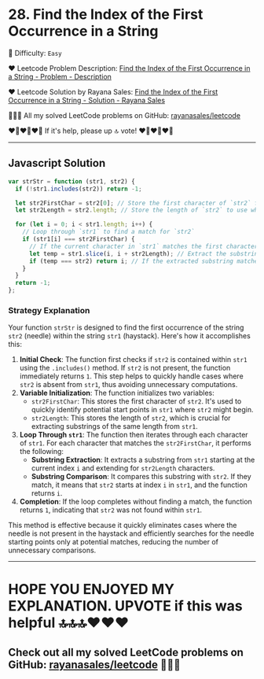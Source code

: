 # 28. Find the Index of the First Occurrence in a String

🌱 Difficulty: `Easy`

❤️ Leetcode Problem Description: [Find the Index of the First Occurrence in a String - Problem - Description](https://leetcode.com/problems/longest-common-prefix/description/)

❤️ Leetcode Solution by Rayana Sales: [Find the Index of the First Occurrence in a String - Solution - Rayana Sales](https://leetcode.com/problems/find-the-index-of-the-first-occurrence-in-a-string/solutions/5676930/runtime-40-ms-beats-95-23-javascript-solution-explanation/)

💁🏻‍♀️ All my solved LeetCode problems on GitHub: [rayanasales/leetcode](https://github.com/rayanasales/leetcode)

❤️‍🔥❤️‍🔥❤️‍🔥 If it's help, please up 🔝 vote! ❤️‍🔥❤️‍🔥❤️‍🔥

---

## Javascript Solution

```js
var strStr = function (str1, str2) {
  if (!str1.includes(str2)) return -1;

  let str2FirstChar = str2[0]; // Store the first character of `str2` for comparison
  let str2Length = str2.length; // Store the length of `str2` to use when extracting substrings from `str1`

  for (let i = 0; i < str1.length; i++) {
    // Loop through `str1` to find a match for `str2`
    if (str1[i] === str2FirstChar) {
      // If the current character in `str1` matches the first character of `str2`...
      let temp = str1.slice(i, i + str2Length); // Extract the substring of length `str2Length` starting at index `i`
      if (temp === str2) return i; // If the extracted substring matches `str2`, return the current index `i`. Otherwise, keep searching.
    }
  }
  return -1;
};
```

### Strategy Explanation

Your function `strStr` is designed to find the first occurrence of the string `str2` (needle) within the string `str1` (haystack). Here's how it accomplishes this:

1. **Initial Check**: The function first checks if `str2` is contained within `str1` using the `.includes()` method. If `str2` is not present, the function immediately returns `1`. This step helps to quickly handle cases where `str2` is absent from `str1`, thus avoiding unnecessary computations.
2. **Variable Initialization**: The function initializes two variables:
   - `str2FirstChar`: This stores the first character of `str2`. It's used to quickly identify potential start points in `str1` where `str2` might begin.
   - `str2Length`: This stores the length of `str2`, which is crucial for extracting substrings of the same length from `str1`.
3. **Loop Through `str1`**: The function then iterates through each character of `str1`. For each character that matches the `str2FirstChar`, it performs the following:
   - **Substring Extraction**: It extracts a substring from `str1` starting at the current index `i` and extending for `str2Length` characters.
   - **Substring Comparison**: It compares this substring with `str2`. If they match, it means that `str2` starts at index `i` in `str1`, and the function returns `i`.
4. **Completion**: If the loop completes without finding a match, the function returns `1`, indicating that `str2` was not found within `str1`.

This method is effective because it quickly eliminates cases where the needle is not present in the haystack and efficiently searches for the needle starting points only at potential matches, reducing the number of unnecessary comparisons.

---

# HOPE YOU ENJOYED MY EXPLANATION. UPVOTE if this was helpful 🔝🔝🔝❤️❤️❤️

## Check out all my solved LeetCode problems on GitHub: [rayanasales/leetcode](https://github.com/rayanasales/leetcode) 🤙😚🤘
